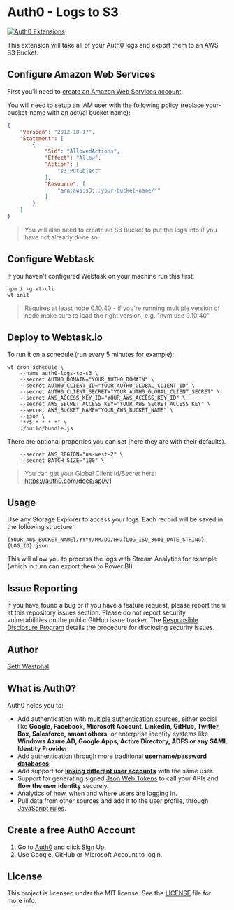 # Auth0 - Logs to S3

[![Auth0 Extensions](http://cdn.auth0.com/extensions/assets/badge.svg)](https://sandbox.it.auth0.com/api/run/auth0-extensions/extensions-badge?webtask_no_cache=1)

This extension will take all of your Auth0 logs and export them to an AWS S3 Bucket.

## Configure Amazon Web Services

First you'll need to [create an Amazon Web Services account](https://aws.amazon.com/).

You will need to setup an IAM user with the following policy (replace your-bucket-name with an actual bucket name):

```json
{
    "Version": "2012-10-17",
    "Statement": [
        {
            "Sid": "AllowedActions",
            "Effect": "Allow",
            "Action": [
                "s3:PutObject"
            ],
            "Resource": [
                "arn:aws:s3:::your-bucket-name/*"
            ]
        }
    ]
}
```

> You will also need to create an S3 Bucket to put the logs into if you have not already done so.

## Configure Webtask

If you haven't configured Webtask on your machine run this first:

```
npm i -g wt-cli
wt init
```

> Requires at least node 0.10.40 - if you're running multiple version of node make sure to load the right version, e.g. "nvm use 0.10.40"

## Deploy to Webtask.io

To run it on a schedule (run every 5 minutes for example):

```
wt cron schedule \
    --name auth0-logs-to-s3 \
    --secret AUTH0_DOMAIN="YOUR_AUTH0_DOMAIN" \
    --secret AUTH0_CLIENT_ID="YOUR_AUTH0_GLOBAL_CLIENT_ID" \
    --secret AUTH0_CLIENT_SECRET="YOUR_AUTH0_GLOBAL_CLIENT_SECRET" \
    --secret AWS_ACCESS_KEY_ID="YOUR_AWS_ACCESS_KEY_ID" \
    --secret AWS_SECRET_ACCESS_KEY="YOUR_AWS_SECRET_ACCESS_KEY" \
    --secret AWS_BUCKET_NAME="YOUR_AWS_BUCKET_NAME" \
    --json \
    "*/5 * * * *" \
    ./build/bundle.js
```

There are optional properties you can set (here they are with their defaults).
```
    --secret AWS_REGION="us-west-2" \
    --secret BATCH_SIZE="100" \
```

> You can get your Global Client Id/Secret here: https://auth0.com/docs/api/v1

## Usage

Use any Storage Explorer to access your logs. Each record will be saved in the following structure:

```
{YOUR_AWS_BUCKET_NAME}/YYYY/MM/DD/HH/{LOG_ISO_8601_DATE_STRING}-{LOG_ID}.json
```

This will allow you to process the logs with Stream Analytics for example (which in turn can export them to Power BI).

## Issue Reporting

If you have found a bug or if you have a feature request, please report them at this repository issues section. Please do not report security vulnerabilities on the public GitHub issue tracker. The [Responsible Disclosure Program](https://auth0.com/whitehat) details the procedure for disclosing security issues.

## Author

[Seth Westphal](sethwestphal.com)

## What is Auth0?

Auth0 helps you to:

* Add authentication with [multiple authentication sources](https://docs.auth0.com/identityproviders), either social like **Google, Facebook, Microsoft Account, LinkedIn, GitHub, Twitter, Box, Salesforce, amont others**, or enterprise identity systems like **Windows Azure AD, Google Apps, Active Directory, ADFS or any SAML Identity Provider**.
* Add authentication through more traditional **[username/password databases](https://docs.auth0.com/mysql-connection-tutorial)**.
* Add support for **[linking different user accounts](https://docs.auth0.com/link-accounts)** with the same user.
* Support for generating signed [Json Web Tokens](https://docs.auth0.com/jwt) to call your APIs and **flow the user identity** securely.
* Analytics of how, when and where users are logging in.
* Pull data from other sources and add it to the user profile, through [JavaScript rules](https://docs.auth0.com/rules).

## Create a free Auth0 Account

1. Go to [Auth0](https://auth0.com) and click Sign Up.
2. Use Google, GitHub or Microsoft Account to login.

## License

This project is licensed under the MIT license. See the [LICENSE](LICENSE) file for more info.
